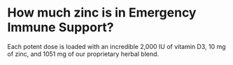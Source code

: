 # How much zinc is in Emergency Immune Support?

Each potent dose is loaded with an incredible 2,000 IU of vitamin D3, 10 mg of zinc, and 1051 mg of our proprietary herbal blend.